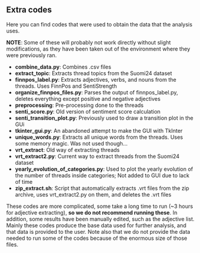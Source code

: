 ## Extra codes
Here you can find codes that were used to obtain the data that the analysis uses.

**NOTE**: Some of these will probably not work directly without slight modifications, as they have been taken out of the environment where they were previously ran.

* **combine_data.py**: Combines .csv files
* **extract_topic**: Extracts thread topics from the Suomi24 dataset
* **finnpos_label.py**: Extracts adjectives, verbs, and nouns from the threads. Uses FinnPos and SentiStrength
* **organize_finnpos_files.py**: Parses the output of finnpos_label.py, deletes everything except positive and negative adjectives
* **preprocessing**: Pre-processing done to the threads
* **senti_score.py**: Old version of sentiment score calculation
* **senti_transition_plot.py**: Previously used to draw a transition plot in the GUi
* **tkinter_gui.py**: An abandoned attempt to make the GUI with TkInter
* **unique_words.py**: Extracts all unique words from the threads. Uses some memory magic. Was not used though...
* **vrt_extract**: Old way of extracting threads
* **vrt_extract2.py**: Current way to extract threads from the Suomi24 dataset
* **yearly_evolution_of_categories.py**: Used to plot the yearly evolution of the number of threads inside categories; Not added to GUI due to lack of time
* **zip_extract.sh**: Script that automatically extracts .vrt files from the zip archive, uses vrt_extract2.py on them, and deletes the .vrt files 
 
  
These codes are more complicated, some take a long time to run (~3 hours for adjective extracting), **so we do not recommend running these**. 
In addition, some results have been manually edited, such as the adjective list. 
Mainly these codes produce the base data used for further analysis, and that data is provided to the user.
Note also that we do not provide the data needed to run some of the codes because of the enormous size of those files.
